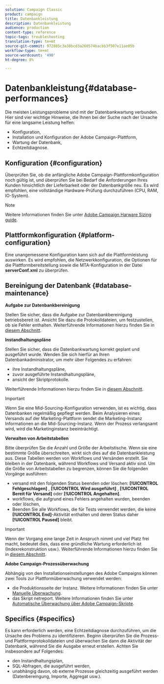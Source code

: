 ```yaml
---
solution: Campaign Classic
product: campaign
title: Datenbankleistung
description: Datenbankleistung
audience: production
content-type: reference
topic-tags: troubleshooting
translation-type: tm+mt
source-git-commit: 972885c3a38bcd3a260574bacbb3f507e11ae05b
workflow-type: tm+mt
source-wordcount: '490'
ht-degree: 8%

---
```



# Datenbankleistung{#database-performances}

Die meisten Leistungsprobleme sind mit der Datenbankwartung verbunden. Hier sind vier wichtige Hinweise, die Ihnen bei der Suche nach der Ursache für eine langsame Leistung helfen:

* Konfiguration,
* Installation und Konfiguration der Adobe Campaign-Plattform,
* Wartung der Datenbank,
* Echtzeitdiagnose.

## Konfiguration {#configuration}

Überprüfen Sie, ob die anfängliche Adobe Campaign-Plattformkonfiguration noch gültig ist, und überprüfen Sie bei Bedarf die Anforderungen Ihres Kunden hinsichtlich der Lieferbarkeit oder der Datenbankgröße neu. Es wird empfohlen, eine vollständige Hardware-Prüfung durchzuführen (CPU, RAM, IO-System).

>[!NOTE]
>
>Weitere Informationen finden Sie unter [Adobe Campaign Harware Sizing guide](https://helpx.adobe.com/de/campaign/kb/hardware-sizing-guide.html).

## Plattformkonfiguration {#platform-configuration}

Eine unangemessene Konfiguration kann sich auf die Plattformleistung auswirken. Es wird empfohlen, die Netzwerkkonfiguration, die Optionen für die Plattformbereitstellung sowie die MTA-Konfiguration in der Datei **serverConf.xml** zu überprüfen.

## Bereinigung der Datenbank {#database-maintenance}

**Aufgabe zur Datenbankbereinigung**

Stellen Sie sicher, dass die Aufgabe zur Datenbankbereinigung betriebsbereit ist. Ansicht Sie dazu die Protokolldateien, um festzustellen, ob sie Fehler enthalten. Weiterführende Informationen hierzu finden Sie in [diesem Abschnitt](../../production/using/database-cleanup-workflow.md).

**Instandhaltungspläne**

Stellen Sie sicher, dass die Datenbankwartung korrekt geplant und ausgeführt wurde. Wenden Sie sich hierfür an Ihren Datenbankadministrator, um mehr über Folgendes zu erfahren:

* ihre Instandhaltungspläne,
* zuvor ausgeführte Instandhaltungspläne,
* ansicht der Skriptprotokolle.

Weiterführende Informationen hierzu finden Sie in [diesem Abschnitt](../../production/using/recommendations.md).

>[!IMPORTANT]
>
>Wenn Sie eine Mid-Sourcing-Konfiguration verwenden, ist es wichtig, dass Datenbanken regelmäßig gepflegt werden. Beim Analysieren eines Versands auf der Marketing-Plattform sendet die Marketing-Instanz Informationen an die Mid-Sourcing-Instanz. Wenn der Prozess verlangsamt wird, wird die Marketinginstanz beeinträchtigt.

**Verwalten von Arbeitstabellen**

Bitte überprüfen Sie die Anzahl und Größe der Arbeitstische. Wenn sie eine bestimmte Größe überschreiten, wirkt sich dies auf die Datenbankleistung aus. Diese Tabellen werden von Workflows und Versänden erstellt. Sie bleiben in der Datenbank, während Workflows und Versand aktiv sind. Um die Größe von Arbeitstabellen zu begrenzen, können Sie die folgenden Vorgänge ausführen:

* versand mit den folgenden Status beenden oder löschen: **[!UICONTROL Fehlgeschlagen]** , **[!UICONTROL Wird ausgeführt]** , **[!UICONTROL Bereit für Versand]** oder **[!UICONTROL Angehalten]**.
* workflows, die aufgrund eines Fehlers angehalten wurden, beenden oder löschen,
* Beenden Sie alle Workflows, die für Tests verwendet werden, die keine **[!UICONTROL End]**-Aktivität enthalten und deren Status daher **[!UICONTROL Paused]** bleibt.

>[!IMPORTANT]
>
>Wenn der Vorgang eine lange Zeit in Anspruch nimmt und viel Platz frei macht, bedeutet dies, dass eine gründliche Wartung erforderlich ist (Indexrekonstruktion usw.). Weiterführende Informationen hierzu finden Sie in [diesem Abschnitt](../../production/using/recommendations.md).

**Adobe Campaign-Prozessüberwachung**

Abhängig von den Installationseinstellungen des Adobe Campaigns können zwei Tools zur Plattformüberwachung verwendet werden:

* die Produktionsseite der Instanz. Weitere Informationen finden Sie unter [Manuelle Überwachung](../../production/using/monitoring-processes.md#manual-monitoring).
* das Skript netreport. Weitere Informationen finden Sie unter [Automatische Überwachung über Adobe Campaign-Skripte](../../production/using/monitoring-processes.md#automatic-monitoring-via-adobe-campaign-scripts).

## Specifics {#specifics}

Es kann erforderlich werden, eine Echtzeitdiagnose durchzuführen, um die Ursache des Problems zu identifizieren. Beginn überprüfen Sie die Prozess- und Plattformprotokolldateien und überwachen Sie dann die Aktivität der Datenbank, während Sie die Ausgabe erneut erstellen. Achten Sie insbesondere auf Folgendes:

* den Instandhaltungsplan,
* SQL-Abfragen, die ausgeführt werden,
* unabhängig davon, ob externe Prozesse gleichzeitig ausgeführt werden (Datenbereingung, Importe, Aggregat usw.).

